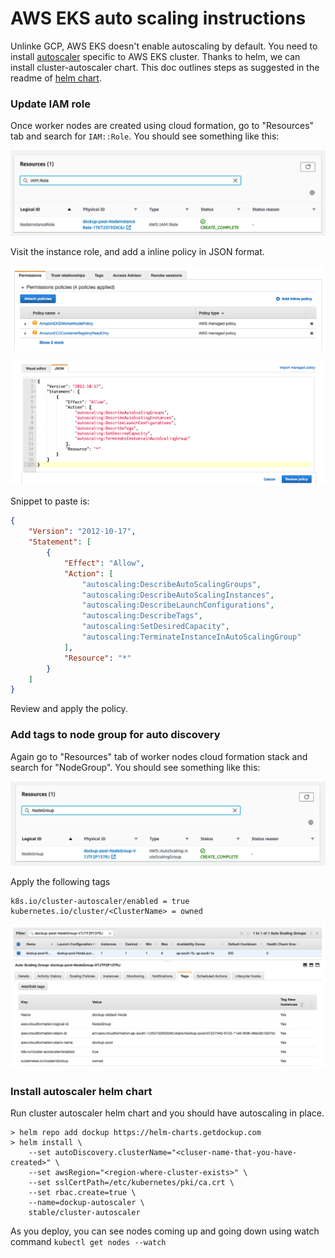 # AWS EKS auto scaling instructions

Unlinke GCP, AWS EKS doesn't enable autoscaling by default. You need to install
[autoscaler][k8s-autoscaler] specific to AWS EKS cluster. Thanks to helm, we
can install cluster-autoscaler chart. This doc outlines steps as suggested in
the readme of [helm chart][helm-cluster-autoscaler].


### Update IAM role

Once worker nodes are created using cloud formation, go to "Resources" tab and
search for `IAM::Role`. You should see something like this:

![IAM Role](/images/cf-resources-iam-role.png)

Visit the instance role, and add a inline policy in JSON format.

![Edit IAM Role](/images/edit-iam-role-add-inline-policy.png)

![Update IAM Role](/images/update-iam-role-apply-inline-policy.png)


Snippet to paste is:

```json
{
    "Version": "2012-10-17",
    "Statement": [
        {
            "Effect": "Allow",
            "Action": [
                "autoscaling:DescribeAutoScalingGroups",
                "autoscaling:DescribeAutoScalingInstances",
                "autoscaling:DescribeLaunchConfigurations",
                "autoscaling:DescribeTags",
                "autoscaling:SetDesiredCapacity",
                "autoscaling:TerminateInstanceInAutoScalingGroup"
            ],
            "Resource": "*"
        }
    ]
}
```


Review and apply the policy.


### Add tags to node group for auto discovery

Again go to "Resources" tab of worker nodes cloud formation stack and search
for "NodeGroup". You should see something like this:

![Node group](/images/cf-resources-node-group.png)


Apply the following tags

```
k8s.io/cluster-autoscaler/enabled = true
kubernetes.io/cluster/<ClusterName> = owned
```

![Autoscaler tags](/images/tag-autoscaler-node-group.png)


### Install autoscaler helm chart

Run cluster autoscaler helm chart and you should have autoscaling in place.

~~~
> helm repo add dockup https://helm-charts.getdockup.com
> helm install \
    --set autoDiscovery.clusterName="<cluser-name-that-you-have-created>" \
    --set awsRegion="<region-where-cluster-exists>" \
    --set sslCertPath=/etc/kubernetes/pki/ca.crt \
    --set rbac.create=true \
    --name=dockup-autoscaler \
    stable/cluster-autoscaler
~~~


As you deploy, you can see nodes coming up and going down using watch
command `kubectl get nodes --watch`




[k8s-autoscaler]: https://github.com/kubernetes/autoscaler
[helm-cluster-autoscaler]: https://github.com/helm/charts/tree/master/stable/cluster-autoscaler
